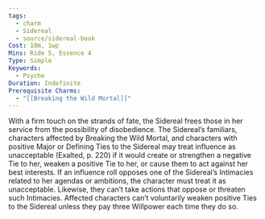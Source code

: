 ```yaml
---
tags:
  - charm
  - Sidereal
  - source/sidereal-book
Cost: 10m, 1wp
Mins: Ride 5, Essence 4
Type: Simple
Keywords:
  - Psyche
Duration: Indefinite
Prerequisite Charms:
  - "[[Breaking the Wild Mortal]]"
---
```

With a firm touch on the strands of fate, the Sidereal frees those in her service from the possibility of disobedience. The Sidereal’s familiars, characters affected by Breaking the Wild Mortal, and characters with positive Major or Defining Ties to the Sidereal may treat influence as unacceptable (Exalted, p. 220) if it would create or strengthen a negative Tie to her, weaken a positive Tie to her, or cause them to act against her best interests. If an influence roll opposes one of the Sidereal’s Intimacies related to her agendas or ambitions, the character must treat it as unacceptable. Likewise, they can’t take actions that oppose or threaten such Intimacies. Affected characters can’t voluntarily weaken positive Ties to the Sidereal unless they pay three Willpower each time they do so.